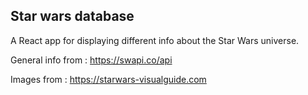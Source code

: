 ## Star wars database

A React app for displaying different info about the Star Wars universe.

General info from : https://swapi.co/api

Images from : https://starwars-visualguide.com
